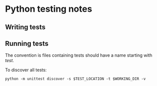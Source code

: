 # Python testing notes


## Writing tests



## Running tests


The convention is files containing tests should have a name starting with *test*.

To discover all tests:


```
python -m unittest discover -s $TEST_LOCATION -t $WORKING_DIR -v
```
